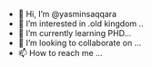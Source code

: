 - 👋 Hi, I’m @yasminsaqqara
- 👀 I’m interested in .old kingdom ..
- 🌱 I’m currently learning PHD...
- 💞️ I’m looking to collaborate on ...
- 📫 How to reach me ...

<!---
yasminsaqqara/yasminsaqqara is a ✨ special ✨ repository because its `README.md` (this file) appears on your GitHub profile.
You can click the Preview link to take a look at your changes.
--->
